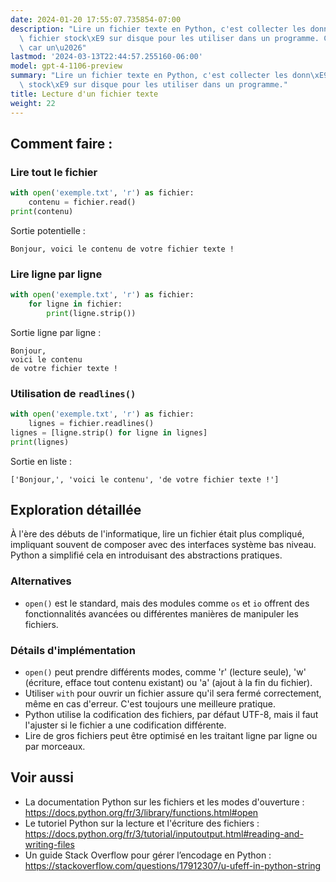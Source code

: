 ```yaml
---
date: 2024-01-20 17:55:07.735854-07:00
description: "Lire un fichier texte en Python, c'est collecter les donn\xE9es d'un\
  \ fichier stock\xE9 sur disque pour les utiliser dans un programme. C'est essentiel\
  \ car un\u2026"
lastmod: '2024-03-13T22:44:57.255160-06:00'
model: gpt-4-1106-preview
summary: "Lire un fichier texte en Python, c'est collecter les donn\xE9es d'un fichier\
  \ stock\xE9 sur disque pour les utiliser dans un programme."
title: Lecture d'un fichier texte
weight: 22
---
```


## Comment faire :


### Lire tout le fichier
```Python
with open('exemple.txt', 'r') as fichier:
    contenu = fichier.read()
print(contenu)
```

Sortie potentielle :

```
Bonjour, voici le contenu de votre fichier texte !
```

### Lire ligne par ligne
```Python
with open('exemple.txt', 'r') as fichier:
    for ligne in fichier:
        print(ligne.strip())
```

Sortie ligne par ligne :

```
Bonjour,
voici le contenu
de votre fichier texte !
```

### Utilisation de `readlines()`
```Python
with open('exemple.txt', 'r') as fichier:
    lignes = fichier.readlines()
lignes = [ligne.strip() for ligne in lignes]
print(lignes)
```

Sortie en liste :

```
['Bonjour,', 'voici le contenu', 'de votre fichier texte !']
```

## Exploration détaillée
À l'ère des débuts de l'informatique, lire un fichier était plus compliqué, impliquant souvent de composer avec des interfaces système bas niveau. Python a simplifié cela en introduisant des abstractions pratiques.

### Alternatives
- `open()` est le standard, mais des modules comme `os` et `io` offrent des fonctionnalités avancées ou différentes manières de manipuler les fichiers.

### Détails d'implémentation
- `open()` peut prendre différents modes, comme 'r' (lecture seule), 'w' (écriture, efface tout contenu existant) ou 'a' (ajout à la fin du fichier).
- Utiliser `with` pour ouvrir un fichier assure qu'il sera fermé correctement, même en cas d'erreur. C'est toujours une meilleure pratique.
- Python utilise la codification des fichiers, par défaut UTF-8, mais il faut l'ajuster si le fichier a une codification différente.
- Lire de gros fichiers peut être optimisé en les traitant ligne par ligne ou par morceaux.

## Voir aussi
- La documentation Python sur les fichiers et les modes d'ouverture : https://docs.python.org/fr/3/library/functions.html#open
- Le tutoriel Python sur la lecture et l'écriture des fichiers : https://docs.python.org/fr/3/tutorial/inputoutput.html#reading-and-writing-files
- Un guide Stack Overflow pour gérer l’encodage en Python : https://stackoverflow.com/questions/17912307/u-ufeff-in-python-string
